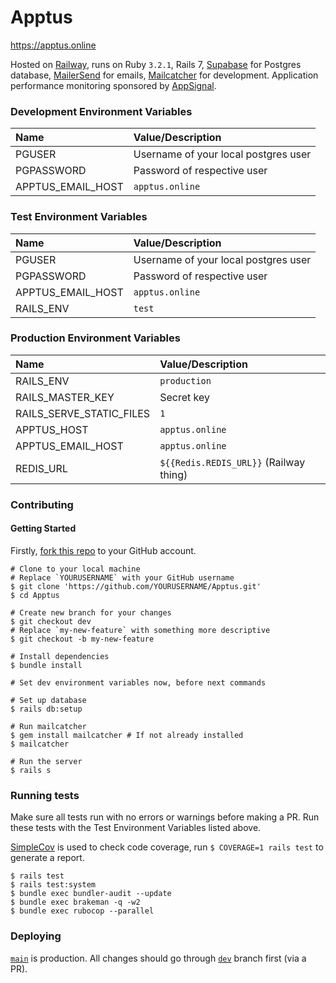 # Apptus
https://apptus.online

Hosted on [Railway](https://railway.app/), runs on Ruby `3.2.1`, Rails 7, [Supabase](https://app.supabase.com/) for Postgres database, [MailerSend](https://app.mailersend.com/) for emails, [Mailcatcher](https://mailcatcher.me/) for development. Application performance monitoring sponsored by [AppSignal](https://www.appsignal.com/).

### Development Environment Variables
| Name                   | Value/Description                    |
|:-----------------------|:-------------------------------------|
| PGUSER                 | Username of your local postgres user |
| PGPASSWORD             | Password of respective user          |
| APPTUS_EMAIL_HOST      | `apptus.online`                      |

### Test Environment Variables
| Name              | Value/Description                    |
|:------------------|:-------------------------------------|
| PGUSER            | Username of your local postgres user |
| PGPASSWORD        | Password of respective user          |
| APPTUS_EMAIL_HOST | `apptus.online`                      |
| RAILS_ENV         | `test`                               |


### Production Environment Variables
| Name                     | Value/Description                      |
|:-------------------------|:---------------------------------------|
| RAILS_ENV                | `production`                           |
| RAILS_MASTER_KEY         | Secret key                             |
| RAILS_SERVE_STATIC_FILES | `1`                                    |
| APPTUS_HOST              | `apptus.online`                        |
| APPTUS_EMAIL_HOST        | `apptus.online`                        |
| REDIS_URL                | `${{Redis.REDIS_URL}}` (Railway thing) |

### Contributing

#### Getting Started
Firstly, [fork this repo](https://github.com/Coding-Cactus/Apptus/fork) to your GitHub account.
```shell
# Clone to your local machine
# Replace `YOURUSERNAME` with your GitHub username
$ git clone 'https://github.com/YOURUSERNAME/Apptus.git'
$ cd Apptus

# Create new branch for your changes
$ git checkout dev
# Replace `my-new-feature` with something more descriptive
$ git checkout -b my-new-feature

# Install dependencies
$ bundle install

# Set dev environment variables now, before next commands

# Set up database
$ rails db:setup

# Run mailcatcher
$ gem install mailcatcher # If not already installed
$ mailcatcher

# Run the server
$ rails s
```

### Running tests
Make sure all tests run with no errors or warnings before making a PR. Run these tests with the Test Environment Variables listed above.

[SimpleCov](https://github.com/simplecov-ruby/simplecov) is used to check code coverage, run `$ COVERAGE=1 rails test` to generate a report.

```shell
$ rails test
$ rails test:system
$ bundle exec bundler-audit --update
$ bundle exec brakeman -q -w2
$ bundle exec rubocop --parallel
```

### Deploying
[`main`](https://github.com/Coding-Cactus/Apptus/tree/main) is production. All changes should go through [`dev`](https://github.com/Coding-Cactus/Apptus/tree/dev) branch first (via a PR).
